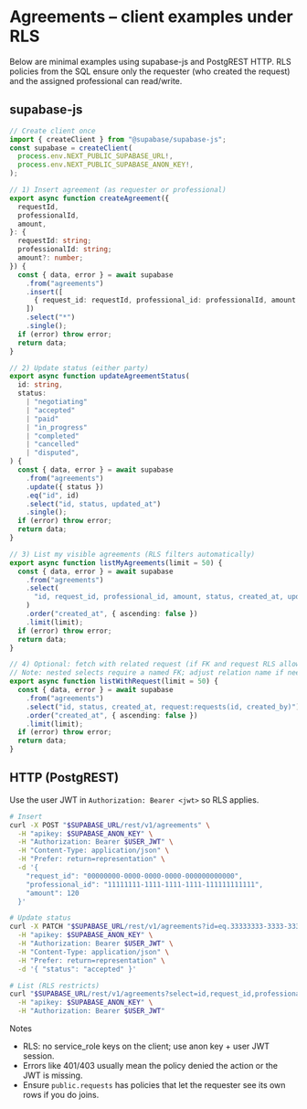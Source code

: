 # Agreements – client examples under RLS

Below are minimal examples using supabase-js and PostgREST HTTP. RLS policies from the SQL ensure only the requester (who created the request) and the assigned professional can read/write.

## supabase-js

```ts
// Create client once
import { createClient } from "@supabase/supabase-js";
const supabase = createClient(
  process.env.NEXT_PUBLIC_SUPABASE_URL!,
  process.env.NEXT_PUBLIC_SUPABASE_ANON_KEY!,
);

// 1) Insert agreement (as requester or professional)
export async function createAgreement({
  requestId,
  professionalId,
  amount,
}: {
  requestId: string;
  professionalId: string;
  amount?: number;
}) {
  const { data, error } = await supabase
    .from("agreements")
    .insert([
      { request_id: requestId, professional_id: professionalId, amount },
    ])
    .select("*")
    .single();
  if (error) throw error;
  return data;
}

// 2) Update status (either party)
export async function updateAgreementStatus(
  id: string,
  status:
    | "negotiating"
    | "accepted"
    | "paid"
    | "in_progress"
    | "completed"
    | "cancelled"
    | "disputed",
) {
  const { data, error } = await supabase
    .from("agreements")
    .update({ status })
    .eq("id", id)
    .select("id, status, updated_at")
    .single();
  if (error) throw error;
  return data;
}

// 3) List my visible agreements (RLS filters automatically)
export async function listMyAgreements(limit = 50) {
  const { data, error } = await supabase
    .from("agreements")
    .select(
      "id, request_id, professional_id, amount, status, created_at, updated_at",
    )
    .order("created_at", { ascending: false })
    .limit(limit);
  if (error) throw error;
  return data;
}

// 4) Optional: fetch with related request (if FK and request RLS allow it)
// Note: nested selects require a named FK; adjust relation name if needed.
export async function listWithRequest(limit = 50) {
  const { data, error } = await supabase
    .from("agreements")
    .select("id, status, created_at, request:requests(id, created_by)")
    .order("created_at", { ascending: false })
    .limit(limit);
  if (error) throw error;
  return data;
}
```

## HTTP (PostgREST)

Use the user JWT in `Authorization: Bearer <jwt>` so RLS applies.

```bash
# Insert
curl -X POST "$SUPABASE_URL/rest/v1/agreements" \
  -H "apikey: $SUPABASE_ANON_KEY" \
  -H "Authorization: Bearer $USER_JWT" \
  -H "Content-Type: application/json" \
  -H "Prefer: return=representation" \
  -d '{
    "request_id": "00000000-0000-0000-0000-000000000000",
    "professional_id": "11111111-1111-1111-1111-111111111111",
    "amount": 120
  }'

# Update status
curl -X PATCH "$SUPABASE_URL/rest/v1/agreements?id=eq.33333333-3333-3333-3333-333333333333" \
  -H "apikey: $SUPABASE_ANON_KEY" \
  -H "Authorization: Bearer $USER_JWT" \
  -H "Content-Type: application/json" \
  -H "Prefer: return=representation" \
  -d '{ "status": "accepted" }'

# List (RLS restricts)
curl "$SUPABASE_URL/rest/v1/agreements?select=id,request_id,professional_id,amount,status,created_at&order=created_at.desc&limit=50" \
  -H "apikey: $SUPABASE_ANON_KEY" \
  -H "Authorization: Bearer $USER_JWT"
```

Notes

- RLS: no service_role keys on the client; use anon key + user JWT session.
- Errors like 401/403 usually mean the policy denied the action or the JWT is missing.
- Ensure `public.requests` has policies that let the requester see its own rows if you do joins.
